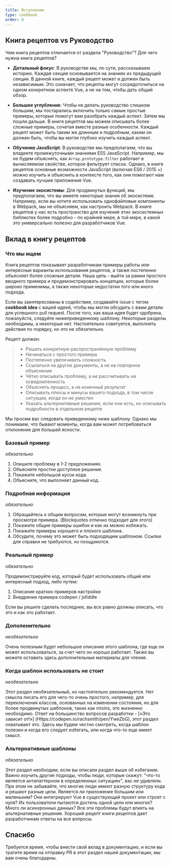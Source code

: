 ```yaml
---
title: Вступление
type: cookbook
order: 0
---
```


## Книга рецептов vs Руководство

Чем книга рецептов отличается от раздела "Руководство"? Для чего нужна книга рецептов?

* **Детальный фокус**: В руководстве мы, по сути, рассказываем историю. Каждая секция основывается на знаниях из предыдущей секции. В данной книге, каждый рецепт может и должен быть независимым. Это означает, что рецепты могут сосредоточиться на одном конкретном аспекте Vue, а не на том, чтобы дать общий обзор.

* **Большее углубление**: Чтобы не делать руководство слишком большим, мы постарались включить только самые простые примеры, которые помогут вам разобрать каждый аспект. Затем мы пошли дальше. В книге рецептов мы можем описывать более сложные примеры, сочетая вместе разные особенности. Каждый рецепт может быть таким же длинным и подробным, каким он должен быть, чтобы вы могли глубоко изучить каждый аспект.

* **Обучение JavaScript**: В руководстве мы предполагаем, что вы владеете промежуточными знаниями ES5 JavaScript. Например, мы не будем объяснять, как `Array.prototype.filter` работает в вычисляемом свойстве, которое фильтрует список. Однако, в книге рецептов основные возможности JavaScript (включая ES6 / 2015 +) можно изучить и объяснить в контексте того, как они помогают нам создавать лучшие приложения Vue.

* **Изучение экосистемы**: Для продвинутых функций, мы предполагаем, что вы имеете некоторые знания об экосистеме. Например, если вы хотите использовать однофайловые компоненты в Webpack, мы не объясняем, как настроить Webpack. В книге рецептов у нас есть пространство для изучения этих экосистемных библиотек более подробно - по крайней мере, в той мере, в какой это универсально полезно для разработчиков Vue.

## Вклад в книгу рецептов

### Что мы ищем

Книга рецептов показывает разработчикам примеры работы или интересные варианты использования рецептов, а также постепенно объясняет более сложные детали. Наша цель - выйти за рамки простого вводного примера и продемонстрировать концепции, которые более широко применимы, а также некоторые недостатки того или иного подхода.

Если вы заинтересованы в содействие, создавайте issue с тегом **cookbook idea** с вашей идеей, чтобы мы могли обсудить с вами детали для успешного pull request. После того, как ваша идея будет одобрена, пожалуйста, следуйте нижеприведенному шаблону. Некоторые разделы необходимы, а некоторые нет. Настоятельно советуется, выполнять действия по порядку, но это не обязательно.

Рецепт должен:

> * Решать конкретную распространённую проблему
> * Начинаться с простого примера
> * Постепенно увеличивать сложность
> * Ссылаться на другие документы, а не на повторное объяснение
> * Чётко описывать проблему, а не рассчитывать на осведомленность
> * Объяснять процесс, а не конечный результат
> * Описывать плюсы и минусы вашего подхода, в том числе ситуации, когда он не уместен
> * Указать альтернативные решения, если они есть, но описывать подробности в отдельном рецепте

Мы просим вас следовать приведенному ниже шаблону. Однако мы понимаем, что бывают моменты, когда вам может потребоваться отклонение для большей ясности.

### Базовый пример

_обязательно_

1.  Опишите проблему в 1-2 предложениях.
2.  Объясните простое доступное решение.
3.  Покажите небольшой кусок кода.
4.  Объясните, что выполняет данный код.

### Подробная информация

_обязательно_

1. Обращайтесь к общим вопросам, которые могут возникнуть при просмотре примера. (Blockquotes отлично подходит для этого)
2. Покажите общие примеры ошибок и как их можно избежать.
3. Покажите примеры хорошего и плохого шаблона.
4. Обсудите, почему это может быть подходящим шаблоном. Ссылки для справки не требуются, но поощряются.

### Реальный пример

_обязательно_

Продемонстрируйте код, который будет использовать общий или интересный подход, либо путем:

1. Описание кратких примеров настройки 
2. Внедрение примера codepen / jsfiddle

Если вы решите сделать последнее, вы все равно должны описать, что это и как это работает.

### Дополенительно

_необязательно_

Очень полезным будет небольшое описание этого шаблона, где еще он может использоваться, за счет чего он хорошо работает. Также вы можете оставить здесь дополнительные материалы для чтения.

### Когда шаблон использовать не стоит

_необязательно_

Этот раздел необязательный, но настоятельно рекомендуется. Нет смысла писать его для чего-то очень простого, например, для переключения классов, основанных на изменении состояния, но для более продвинутых шаблонов, таких как mixins, это жизненно необходимо. Ответ на большинство вопросов разработки - [«Это зависит от!»] (Https://codepen.io/rachsmith/pen/YweZbG), этот раздел охватывает это. Здесь мы будем честно смотреть, когда шаблон полезен и когда его следует избегать, или когда что-то еще имеет смысл.

### Альтернативные шаблоны

_обязательно_

Этот раздел необходим, если вы описали раздел выше об избегании. Важно изучить другие подходы, чтобы люди, которые скажут: "что-то является антипаттерном в определенных ситуациях", вас не удивляли. При этом не забывайте, что многие люди имеют разную структуру кода и решают разные цели. Является ли приложение большим или маленьким? Они интегрируют Vue в существующий проект или строят с нуля? Их пользователи пытаются достичь одной цели или многих? Много ли асинхронных данных? Все эти проблемы будут влиять на альтернативные решения. Хороший рецепт книги рецептов дает разработчикам ответы на все вопросы.

## Спасибо

Требуется время, чтобы внести свой вклад в документацию, и если вы тратите время на отправку PR в этот раздел нашей документации, мы вам очень благодарны.

